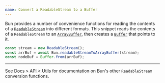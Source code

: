 ```yaml
---
name: Convert a ReadableStream to a Buffer
---
```


Bun provides a number of convenience functions for reading the contents of a [`ReadableStream`](https://developer.mozilla.org/en-US/docs/Web/API/ReadableStream) into different formats. This snippet reads the contents of a `ReadableStream` to an [`ArrayBuffer`](https://developer.mozilla.org/en-US/docs/Web/JavaScript/Reference/Global_Objects/ArrayBuffer), then creates a [`Buffer`](https://nodejs.org/api/buffer.html) that points to it.

```ts
const stream = new ReadableStream();
const arrBuf = await Bun.readableStreamToArrayBuffer(stream);
const nodeBuf = Buffer.from(arrBuf);
```

---

See [Docs > API > Utils](https://bun.com/docs/api/utils#bun-readablestreamto) for documentation on Bun's other `ReadableStream` conversion functions.
